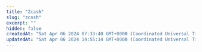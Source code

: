 ```yaml
---
title: "Zcash"
slug: "zcash"
excerpt: ""
hidden: false
createdAt: "Sat Apr 06 2024 07:33:40 GMT+0000 (Coordinated Universal Time)"
updatedAt: "Sat Apr 06 2024 14:55:14 GMT+0000 (Coordinated Universal Time)"
---
```

